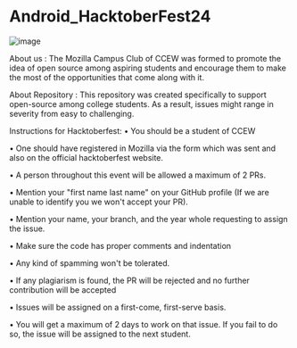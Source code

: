# Android_HacktoberFest24

![image](https://github.com/user-attachments/assets/b8a411e6-b2d0-4403-b90b-8fbd5c9cfc9d)

About us :
The Mozilla Campus Club of CCEW was formed to promote the idea of open source among aspiring students and encourage them to make the most of the opportunities that come along with it.

About Repository :
This repository was created specifically to support open-source among college students. As a result, issues might range in severity from easy to challenging.

Instructions for Hacktoberfest:
• You should be a student of CCEW

• One should have registered in Mozilla via the form which was sent and also on the official hacktoberfest website.

• A person throughout this event will be allowed a maximum of 2 PRs.

• Mention your "first name last name" on your GitHub profile (If we are unable to identify you we won't accept your PR).

• Mention your name, your branch, and the year whole requesting to assign the issue.

• Make sure the code has proper comments and indentation

• Any kind of spamming won't be tolerated.

• If any plagiarism is found, the PR will be rejected and no further contribution will be accepted

• Issues will be assigned on a first-come, first-serve basis.

• You will get a maximum of 2 days to work on that issue. If you fail to do so, the issue will be assigned to the next student.


